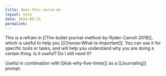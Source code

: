 ```yaml
---
title: does-this-serve-me
layout: note
date: 2024-09-15
permalink:
---
```


This is a refrain in [[The-bullet-journal-method-by-Ryder-Carroll-2018]], which is useful to help you [[Choose-What-is-Important]]. You can use it for specific tools or tasks, and will help you understand why you are doing a certain thing. Is it useful? Do I still need it? 

Useful in combination with [[Ask-why-five-times]] as a [[Journaling]] prompt.

